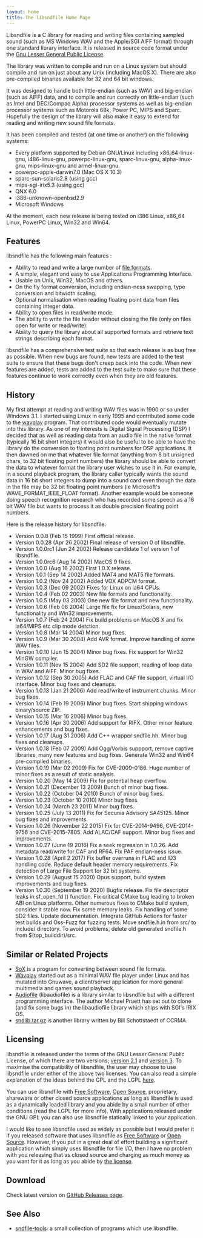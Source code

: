 ```yaml
---
layout: home
title: The libsndfile Home Page
---
```


Libsndfile is a C library for reading and writing files containing sampled sound
(such as MS Windows WAV and the Apple/SGI AIFF format) through one standard
library interface. It is released in source code format under the
[Gnu Lesser General Public License](http://www.gnu.org/copyleft/lesser.html).

The library was written to compile and run on a Linux system but should compile
and run on just about any Unix (including MacOS X).
There are also pre-compiled binaries available for 32 and 64 bit windows.

It was designed to handle both little-endian (such as WAV) and big-endian (such
as AIFF) data, and to compile and run correctly on little-endian (such as Intel
and DEC/Compaq Alpha) processor systems as well as big-endian processor systems
such as Motorola 68k, Power PC, MIPS and Sparc. Hopefully the design of the
library will also make it easy to extend for reading and writing new sound file
formats.

It has been compiled and tested (at one time or another) on the following
systems:

* Every platform supported by Debian GNU/Linux including x86_64-linux-gnu,
  i486-linux-gnu, powerpc-linux-gnu, sparc-linux-gnu, alpha-linux-gnu,
  mips-linux-gnu and armel-linux-gnu.
* powerpc-apple-darwin7.0 (Mac OS X 10.3)
* sparc-sun-solaris2.8 (using gcc)
* mips-sgi-irix5.3 (using gcc)
* QNX 6.0
* i386-unknown-openbsd2.9
* Microsoft Windows

At the moment, each new release is being tested on i386 Linux, x86_64 Linux,
PowerPC Linux, Win32 and Win64.

## Features

libsndfile has the following main features :

* Ability to read and write a large number of [file formats](formats.html).
* A simple, elegant and easy to use Applications Programming Interface.
* Usable on Unix, Win32, MacOS and others.
* On the fly format conversion, including endian-ness swapping, type conversion
  and bitwidth scaling.
* Optional normalisation when reading floating point data from files containing
  integer data.
* Ability to open files in read/write mode.
* The ability to write the file header without closing the file (only on files
  open for write or read/write).
* Ability to query the library about all supported formats and retrieve text
  strings describing each format.

libsndfile has a comprehensive test suite so that each release is as bug free
as possible.
When new bugs are found, new tests are added to the test suite to ensure that
these bugs don't creep back into the code.
When new features are added, tests are added to the test suite to make sure that
these features continue to work correctly even when they are old features.

## History

My first attempt at reading and writing WAV files was in 1990 or so under
Windows 3.1. I started using Linux in early 1995 and contributed some code to
the [wavplay](http://www.vaxxine.com/ve3wwg/gnuwave.html) program. That
contributed code would eventually mutate into this library. As one of my
interests is Digital Signal Processing (DSP) I decided that as well as reading
data from an audio file in the native format (typically 16 bit short integers)
it would also be useful to be able to have the library do the conversion to
floating point numbers for DSP applications. It then dawned on me that whatever
file format (anything from 8 bit unsigned chars, to 32 bit floating point
numbers) the library should be able to convert the data to whatever format the
library user wishes to use it in. For example, in a sound playback program, the
library caller typically wants the sound data in 16 bit short integers to dump
into a sound card even though the data in the file may be 32 bit floating point
numbers (ie Microsoft's WAVE_FORMAT_IEEE_FLOAT format). Another example would be
someone doing speech recognition research who has recorded some speech as a 16
bit WAV file but wants to process it as double precision floating point numbers.

Here is the release history for libsndfile:

* Version 0.0.8 (Feb 15 1999) First official release.
* Version 0.0.28 (Apr 26 2002) Final release of version 0 of libsndfile.
* Version 1.0.0rc1 (Jun 24 2002) Release candidate 1 of version 1 of libsndfile.
* Version 1.0.0rc6 (Aug 14 2002) MacOS 9 fixes.
* Version 1.0.0 (Aug 16 2002) First 1.0.X release.
* Version 1.0.1 (Sep 14 2002) Added MAT4 and MAT5 file formats.
* Version 1.0.2 (Nov 24 2002) Added VOX ADPCM format.
* Version 1.0.3 (Dec 09 2002) Fixes for Linux on ia64 CPUs.
* Version 1.0.4 (Feb 02 2003) New file formats and functionality.
* Version 1.0.5 (May 03 2003) One new file format and new functionality.
* Version 1.0.6 (Feb 08 2004) Large file fix for Linux/Solaris, new
  functionality   and Win32 improvements.
* Version 1.0.7 (Feb 24 2004) Fix build problems on MacOS X and fix ia64/MIPS
  etc clip mode detction.
* Version 1.0.8 (Mar 14 2004) Minor bug fixes.
* Version 1.0.9 (Mar 30 2004) Add AVR format. Improve handling of some WAV
  files.
* Version 1.0.10 (Jun 15 2004) Minor bug fixes. Fix support for Win32 MinGW
  compiler.
* Version 1.0.11 (Nov 15 2004) Add SD2 file support, reading of loop data in WAV
  and AIFF. Minor bug fixes.
* Version 1.0.12 (Sep 30 2005) Add FLAC and CAF file support, virtual I/O
  interface. Minor bug fixes and cleanups.
* Version 1.0.13 (Jan 21 2006) Add read/write of instrument chunks. Minor bug
  fixes.
* Version 1.0.14 (Feb 19 2006) Minor bug fixes. Start shipping windows
  binary/source ZIP.
* Version 1.0.15 (Mar 16 2006) Minor bug fixes.
* Version 1.0.16 (Apr 30 2006) Add support for RIFX. Other minor feature
  enhancements and bug fixes.
* Version 1.0.17 (Aug 31 2006) Add C++ wrapper sndfile.hh. Minor bug fixes and
  cleanups.
* Version 1.0.18 (Feb 07 2009) Add Ogg/Vorbis suppport, remove captive
  libraries, many new features and bug fixes. Generate Win32 and Win64
  pre-compiled binaries.
* Version 1.0.19 (Mar 02 2009) Fix for CVE-2009-0186. Huge number of minor fixes
  as a result of static analysis.
* Version 1.0.20 (May 14 2009) Fix for potential heap overflow.
* Version 1.0.21 (December 13 2009) Bunch of minor bug fixes.
* Version 1.0.22 (October 04 2010) Bunch of minor bug fixes.
* Version 1.0.23 (October 10 2010) Minor bug fixes.
* Version 1.0.24 (March 23 2011) Minor bug fixes.
* Version 1.0.25 (July 13 2011) Fix for Secunia Advisory SA45125. Minor bug
  fixes and improvements.
* Version 1.0.26 (November 22 2015) Fix for CVE-2014-9496, CVE-2014-9756 and
  CVE-2015-7805. Add ALAC/CAF support. Minor bug fixes and improvements.
* Version 1.0.27 (June 19 2016) Fix a seek regression in 1.0.26. Add metadata
  read/write for CAF and RF64. FIx PAF endian-ness issue.
* Version 1.0.28 (April 2 2017) Fix buffer overruns in FLAC and ID3 handling
  code. Reduce default header memory requirements. Fix detection of Large File
  Support for 32 bit systems.
* Version 1.0.29 (August 15 2020) Opus support, build system improvements and
  bug fixes.
* Version 1.0.30 (September 19 2020) Bugfix release. Fix file descriptor leaks
  in sf_open_fd () function. Fix critical CMake bug leading to broken ABI on
  Linux platforms. Other numerous fixes to CMake build system, consider it
  stable now. Fix some memory leaks. Fix handling of some SD2 files. Update
  documentation. Integrate GitHub Actions for faster test builds and Oss-Fuzz
  for fuzzing tests. Move sndfile.h.in from src/ to include/ directory. To avoid
  problems, delete old generated sndfile.h from $(top_builddir)/src.

## Similar or Related Projects

* [SoX](http://sox.sourceforge.net/) is a program for converting between sound
  file formats.
* [Wavplay](http://www.hitsquad.com/smm/programs/WavPlay/) started out as a
  minimal WAV file player under Linux and has mutated into Gnuwave, a
  client/server application for more general multimedia and games sound
  playback.
* [Audiofile](http://www.68k.org/~michael/audiofile/) (libaudiofile) is a
  library similar to libsndfile but with a different programming interface. The
  author Michael Pruett has set out to clone (and fix some bugs in) the
  libaudiofile library which ships with SGI's IRIX OS.
* [sndlib.tar.gz](ftp://ccrma-ftp.stanford.edu/pub/Lisp/sndlib.tar.gz) is
  another library written by Bill Schottstaedt of CCRMA.

## Licensing

libsndfile is released under the terms of the GNU Lesser General Public License,
of which there are two versions;
[version 2.1](http://www.gnu.org/licenses/old-licenses/lgpl-2.1.html)
and
[version 3](http://www.gnu.org/copyleft/lesser.html).
To maximise the compatibility of libsndfile, the user may choose to use
libsndfile under either of the above two licenses.
You can also read a simple explanation of the ideas behind the GPL and the LGPL
[here](http://www.gnu.org/copyleft/lesser.html).

You can use libsndfile with
[Free Software](http://www.gnu.org/),
[Open Source](http://www.opensource.org/),
proprietary, shareware or other closed source applications as long as libsndfile
is used as a dynamically loaded library and you abide by a small number of other
conditions (read the LGPL for more info).
With applications released under the GNU GPL you can also use libsndfile
statically linked to your application.

I would like to see libsndfile used as widely as possible but I would prefer it
if you released software that uses libsndfile as
[Free Software](http://www.gnu.org/)
or
[Open Source](http://www.opensource.org/).
However, if you put in a great deal of effort building a significant application
which simply uses libsndfile for file I/O, then I have no problem with you
releasing that as closed source and charging as much money as you want for it as
long as you abide by [the license](http://www.gnu.org/copyleft/lesser.html).

## Download

Check latest version on
[GitHub Releases page](https://github.com/libsndfile/libsndfile/releases/).

## See Also

* [sndfile-tools](https://github.com/libsndfile/sndfile-tools): a small
collection of programs which use libsndfile.
